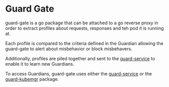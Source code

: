 # Guard Gate

guard-gate is a go package that can be attached to a go reverse proxy in order to extract profiles about requests, responses and teh pod it is running at.

Each profile is compared to the criteria defined in the Guardian allowing the guard-gate to alert about misbehavior or block misbehavers.

Additionally, profiles are piled together and sent to the [guard-service](../../cmd/guard-service/README.md) to enable it to learn new Guardians.

To access Guardians, guard-gate uses either the [guard-service](../../cmd/guard-service/README.md) or the [guard-kubemgr](../guard-kubemgr/README.md) package.
